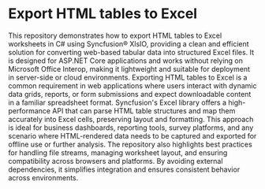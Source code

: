 # Export HTML tables to Excel

This repository demonstrates how to export HTML tables to Excel worksheets in C# using Syncfusion&reg; XlsIO, providing a clean and efficient solution for converting web-based tabular data into structured Excel files. It is designed for ASP.NET Core applications and works without relying on Microsoft Office Interop, making it lightweight and suitable for deployment in server-side or cloud environments. Exporting HTML tables to Excel is a common requirement in web applications where users interact with dynamic data grids, reports, or form submissions and expect downloadable content in a familiar spreadsheet format. Syncfusion's Excel library offers a high-performance API that can parse HTML table structures and map them accurately into Excel cells, preserving layout and formatting. This approach is ideal for business dashboards, reporting tools, survey platforms, and any scenario where HTML-rendered data needs to be captured and exported for offline use or further analysis. The repository also highlights best practices for handling file streams, managing worksheet layout, and ensuring compatibility across browsers and platforms. By avoiding external dependencies, it simplifies integration and ensures consistent behavior across environments.
